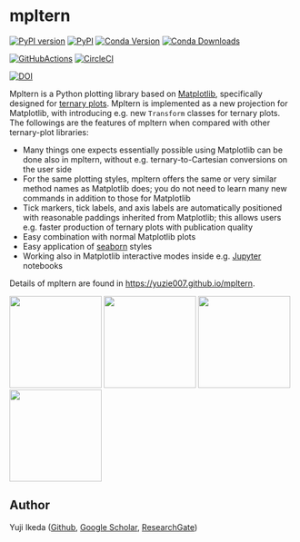 # mpltern

[![PyPI version](https://badge.fury.io/py/mpltern.svg)](https://badge.fury.io/py/mpltern)
[![PyPI](https://img.shields.io/pypi/dm/mpltern.svg)](https://pypi.python.org/pypi/mpltern)
[![Conda Version](https://img.shields.io/conda/vn/conda-forge/mpltern.svg)](https://anaconda.org/conda-forge/mpltern)
[![Conda Downloads](https://img.shields.io/conda/dn/conda-forge/mpltern.svg)](https://anaconda.org/conda-forge/mpltern)

[![GitHubActions](https://github.com/yuzie007/mpltern/actions/workflows/tests.yml/badge.svg)](https://github.com/yuzie007/mpltern/actions?query=workflow%3ATests)
[![CircleCI](https://circleci.com/gh/yuzie007/mpltern.svg?style=shield)](https://circleci.com/gh/yuzie007/mpltern)

[![DOI](https://zenodo.org/badge/DOI/10.5281/zenodo.3528355.svg)](https://doi.org/10.5281/zenodo.3528355)

Mpltern is a Python plotting library based on
[Matplotlib](https://matplotlib.org), specifically designed for
[ternary plots](https://en.wikipedia.org/wiki/Ternary_plot).
Mpltern is implemented as a new projection for Matplotlib, with introducing
e.g. new `Transform` classes for ternary plots.
The followings are the features of mpltern when compared with other
ternary-plot libraries:

- Many things one expects essentially possible using Matplotlib can be done
  also in mpltern, without e.g. ternary-to-Cartesian conversions on the user
  side
- For the same plotting styles, mpltern offers the same or very similar method
  names as Matplotlib does; you do not need to learn many new commands in
  addition to those for Matplotlib
- Tick markers, tick labels, and axis labels are automatically positioned with
  reasonable paddings inherited from Matplotlib;
  this allows users e.g. faster production of ternary plots with publication
  quality
- Easy combination with normal Matplotlib plots
- Easy application of [seaborn](https://seaborn.pydata.org) styles
- Working also in Matplotlib interactive modes inside e.g.
  [Jupyter](http://jupyter.org) notebooks

Details of mpltern are found in https://yuzie007.github.io/mpltern.

[<img src="https://mpltern.readthedocs.io/en/latest/_images/sphx_glr_with_seaborn_styles_001.svg" width="162"/>](https://yuzie007.github.io/mpltern/gallery/index.html)
[<img src="https://mpltern.readthedocs.io/en/latest/_images/sphx_glr_05.inset_001.svg" width="162"/>](https://yuzie007.github.io/mpltern/gallery/index.html)
[<img src="https://mpltern.readthedocs.io/en/latest/_images/basic_2.svg" width="162"/>](https://yuzie007.github.io/mpltern/gallery/index.html)
[<img src="https://mpltern.readthedocs.io/en/latest/_images/sphx_glr_02.arbitrary_triangle_001.svg" width="162"/>](https://yuzie007.github.io/mpltern/gallery/index.html)

## Author

Yuji Ikeda
([Github](https://github.com/yuzie007),
[Google Scholar](https://scholar.google.com/citations?user=2m5dkBwAAAAJ&hl=en),
[ResearchGate](https://www.researchgate.net/profile/Yuji_Ikeda6))
